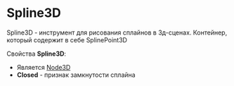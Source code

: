 # Spline3D

Spline3D - инструмент для рисования сплайнов в 3д-сценах. Контейнер, который содержит в себе SplinePoint3D

Свойства **Spline3D**:

* Является [Node3D](../node_3d.md)
* **Closed** - признак замкнутости сплайна
